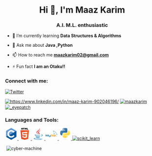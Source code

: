 <h1 align="center">Hi 👋, I'm Maaz Karim</h1>
<h3 align="center">A.I. M.L. enthusiastic</h3>

- 🌱 I’m currently learning **Data Structures & Algorithms**

- 💬 Ask me about **Java ,Python**

- 📫 How to reach me **maazkarim02@gmail.com**

- ⚡ Fun fact **I am an Otaku!!**

<h3 align="left">Connect with me:</h3>
<p align="left">
  
[<img alt="Twitter" src="https://img.shields.io/badge/-%231DA1F2.svg?&style=for-the-badge&logo=Twitter&logoColor=white"/>](https://twitter.com/_MaazKarim_)

<a href="https://linkedin.com/in/https://www.linkedin.com/in/maaz-karim-902046196/" target="blank"><img align="center" src="https://raw.githubusercontent.com/rahuldkjain/github-profile-readme-generator/neutral-icons/src/images/icons/Social/linked-in-alt.svg" alt="https://www.linkedin.com/in/maaz-karim-902046196/" height="30" width="40" /></a>
<a href="https://kaggle.com/maazkarim" target="blank"><img align="center" src="https://raw.githubusercontent.com/rahuldkjain/github-profile-readme-generator/neutral-icons/src/images/icons/Social/kaggle.svg" alt="maazkarim" height="30" width="40" /></a>
<a href="https://codeforces.com/profile/_eyepatch" target="blank"><img align="center" src="https://cdn.jsdelivr.net/npm/simple-icons@3.0.1/icons/codeforces.svg" alt="_eyepatch" height="30" width="40" /></a>
</p>

<h3 align="left">Languages and Tools:</h3>
<p align="left"> <a href="https://www.cprogramming.com/" target="_blank"> <img src="https://raw.githubusercontent.com/devicons/devicon/master/icons/c/c-original.svg" alt="c" width="40" height="40"/> </a> <a href="https://www.w3.org/html/" target="_blank"> <img src="https://raw.githubusercontent.com/devicons/devicon/master/icons/html5/html5-original-wordmark.svg" alt="html5" width="40" height="40"/> </a> <a href="https://www.java.com" target="_blank"> <img src="https://raw.githubusercontent.com/devicons/devicon/master/icons/java/java-original.svg" alt="java" width="40" height="40"/> </a> <a href="https://www.mysql.com/" target="_blank"> <img src="https://raw.githubusercontent.com/devicons/devicon/master/icons/mysql/mysql-original-wordmark.svg" alt="mysql" width="40" height="40"/> </a> <a href="https://www.python.org" target="_blank"> <img src="https://raw.githubusercontent.com/devicons/devicon/master/icons/python/python-original.svg" alt="python" width="40" height="40"/> </a> <a href="https://scikit-learn.org/" target="_blank"> <img src="https://upload.wikimedia.org/wikipedia/commons/0/05/Scikit_learn_logo_small.svg" alt="scikit_learn" width="40" height="40"/> </a> </p>

<p>&nbsp;<img align="center" src="https://github-readme-stats.vercel.app/api?username=cyber-machine&show_icons=true&locale=en" alt="cyber-machine" /></p>
